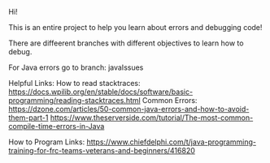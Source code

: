 Hi!

This is an entire project to help you learn about errors and debugging code!

There are diffeerent branches with different objectives to learn how to debug.

For Java errors go to branch: javaIssues





Helpful Links:
 How to read stacktraces: https://docs.wpilib.org/en/stable/docs/software/basic-programming/reading-stacktraces.html
 Common Errors: https://dzone.com/articles/50-common-java-errors-and-how-to-avoid-them-part-1
                https://www.theserverside.com/tutorial/The-most-common-compile-time-errors-in-Java


How to Program Links:
    https://www.chiefdelphi.com/t/java-programming-training-for-frc-teams-veterans-and-beginners/416820
    